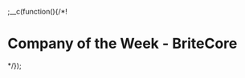 
;__c(function(){/*!

# Company of the Week - BriteCore

<!--
* beyond tech - the business itself
  * invert the relationship
  * technology vs business
  * ..
* insurance .. let's take a look
* britecore .. why innovative ..
  * invert the relationship again .. my inner nerd ..
* // Modern Age
  * digital transformation
  * insurance like others thrives in the electronic environment
  * revolution
  * disruptive innovation
    * // ? uber
    * // ? britecore
  * local/peripheral innovations
  * interface owners ..
  * ..
* Next era
  * // imagination age
  * // redefinition age

---

* https://www.forbes.com/sites/quora/2014/10/08/what-the-top-1-of-software-engineers-do-that-the-other-99-do-not/#7e13e9517637

* Adders ("level 1", 0.0 to 1.4) who can solve most programming problems, given enough time. These tend to be the ones who do line-of-business work, write scripts to fetch data and answer questions that executives or traders care about, etc. The good ones want to progress beyond this level, remove themselves from parochial details and work on more general "core" problems.
* Multipliers ("level 2"; 1.5 to 2.4) who can select technologies, make architectural decisions, and write or maintain useful libraries. They tend to have open-source contributions to their name, speak at conferences, and are often executive-equivalent in importance to their companies.
* Global Multipliers ("level 3"; 2.5+) who build communities, create platforms and come up with concepts like Google's MapReduce. Their ambitions tend to out-scope most companies so they're often in academia, consulting independently, or highly paid in large firms' R&D labs.

-->

[//]: # (@~|org/britecore|~@)

*/});
